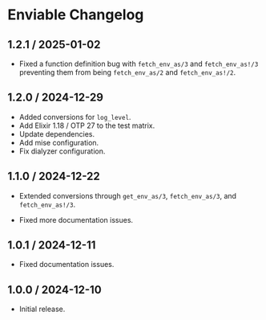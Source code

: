 # Enviable Changelog

## 1.2.1 / 2025-01-02

- Fixed a function definition bug with `fetch_env_as/3` and `fetch_env_as!/3`
  preventing them from being `fetch_env_as/2` and `fetch_env_as!/2`.

## 1.2.0 / 2024-12-29

- Added conversions for `log_level`.
- Add Elixir 1.18 / OTP 27 to the test matrix.
- Update dependencies.
- Add mise configuration.
- Fix dialyzer configuration.

## 1.1.0 / 2024-12-22

- Extended conversions through `get_env_as/3`, `fetch_env_as/3`, and
  `fetch_env_as!/3`.

- Fixed more documentation issues.

## 1.0.1 / 2024-12-11

- Fixed documentation issues.

## 1.0.0 / 2024-12-10

- Initial release.
